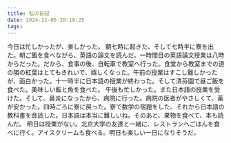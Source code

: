 ```yaml
---
title: 私の日記
date: 2024-11-06 20:18:25
tags:
---
```


今日は忙しかったが、楽しかった。
朝七時に起きた、そして七時半に寮を出た。朝ご飯を食べながら、英語の論文を読んだ。一時間目の英語論文授業は八時からだった。だから、食事の後、自転車で教室へ行った。食堂から教室までの道の隣の紅葉はとてもきれいで、嬉しくなった。午前の授業はすこし難しかったが、面白かった。十一時半に日本語の授業が終わった。そして清芬園で昼ご飯を食べた。美味しい飯と魚を食べた。
午後も忙しかった。また日本語の授業を受けた。そして、鼻炎になったから、病院に行った。病院の医者がやさしくて、薬が安かった。四時ごろに寮に戻った。寮で数学の宿題をした、それから日本語の教科書を音読した。日本語は本当に難しいね。そのあと、果物を食べて、本も読んだ。
明日は授業がない。北京大学の友達と一緒に、レストランへごはんを食べに行く。アイスクリームも食べる。明日も楽しい一日になりそうだ。